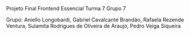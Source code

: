 Projeto Final Frontend Essencial Turma 7 Grupo 7

Grupo: Aniello Longobardi, Gabriel Cavalcante Brandão, Rafaela Rezende Ventura, Sulamita Rodrigues de Oliveira de Araujo, Pedro Veiga Siqueira
